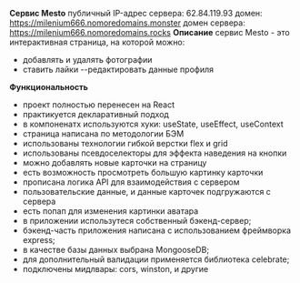 
**Сервис Mesto**
публичный IP-адрес сервера: 62.84.119.93
домен: https://milenium666.nomoredomains.monster
домен сервера: https://milenium666.nomoredomains.rocks
**Описание**
сервис Mesto - это интерактивная страница, на которой можно:
- добавлять и удалять фотографии
- ставить лайки
--редактировать данные профиля

**Функциональность**
- проект полностью перенесен на React
- практикуется декларативный подход
- в компоненатх используются хуки: useState, useEffect, useContext
- страница написана по методологии БЭМ
- использованы технологии гибкой верстки flex и grid
- использованы псевдоселекторы для эффекта наведения на кнопки
- можно добавлять новые карточки на страницу
- есть возможность просмотреть большую картинку карточки
- прописана логика API для взаимодействия с сервером
- пользовательские данные, и данные карточек подгружаются с сервера
- есть попап для изменения картинки аватара
- в приложении использутеся собственный бэкенд-сервер;
- бэкенд-часть приложения написана с использованием фреймворка express;
- в качестве базы данных выбрана MongooseDB;
- для дополнительный валидации применяется библиотека celebrate;
- подключены мидлвары: cors, winston, и другие
